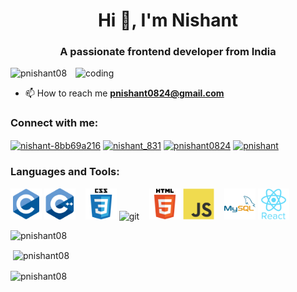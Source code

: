 <h1 align="center">Hi 👋, I'm Nishant</h1>
<h3 align="center">A passionate frontend developer from India</h3>

<img align ="right" alt="coding" width="400" src="https://user-images.githubusercontent.com/55389276/140866485-8fb1c876-9a8f-4d6a-98dc-08c4981eaf70.gif">

<p align="left"> <img src="https://komarev.com/ghpvc/?username=pnishant08&label=Profile%20views&color=0e75b6&style=flat" alt="pnishant08" /> </p>

- 📫 How to reach me **pnishant0824@gmail.com**

<h3 align="left">Connect with me:</h3>
<p align="left">
<a href="https://linkedin.com/in/nishant-8bb69a216" target="blank"><img align="center" src="https://raw.githubusercontent.com/rahuldkjain/github-profile-readme-generator/master/src/images/icons/Social/linked-in-alt.svg" alt="nishant-8bb69a216" height="40" width="50"/></a>
<a href="https://www.codechef.com/users/nishant_831" target="blank"><img align="center" src="https://cdn.jsdelivr.net/npm/simple-icons@3.1.0/icons/codechef.svg" alt="nishant_831" height="40" width="50" /></a>
<a href="https://www.hackerrank.com/pnishant0824" target="blank"><img align="center" src="https://raw.githubusercontent.com/rahuldkjain/github-profile-readme-generator/master/src/images/icons/Social/hackerrank.svg" alt="pnishant0824" height="40" width="50" /></a>
<a href="https://www.leetcode.com/pnishant" target="blank"><img align="center" src="https://raw.githubusercontent.com/rahuldkjain/github-profile-readme-generator/master/src/images/icons/Social/leet-code.svg" alt="pnishant" height="40" width="50" /></a>
</p>

<h3 align="left">Languages and Tools:</h3>
<p align="left">
<img src="https://raw.githubusercontent.com/devicons/devicon/master/icons/c/c-original.svg" alt="c" width="50" height="50"/> 
<img src="https://raw.githubusercontent.com/devicons/devicon/master/icons/cplusplus/cplusplus-original.svg" alt="cplusplus" width="50" height="50"/>  
  &nbsp;&nbsp;
<img src="https://raw.githubusercontent.com/devicons/devicon/master/icons/css3/css3-original-wordmark.svg" alt="css3" width="50" height="50"/> 
<img src="https://www.vectorlogo.zone/logos/git-scm/git-scm-icon.svg" alt="git" width="50" height="50"/> 
  &nbsp;&nbsp;
<img src="https://raw.githubusercontent.com/devicons/devicon/master/icons/html5/html5-original-wordmark.svg" alt="html5" width="50" height="50"/> 
<img src="https://raw.githubusercontent.com/devicons/devicon/master/icons/javascript/javascript-original.svg" alt="javascript" width="50" height="50"/>
  &nbsp;&nbsp;
<img src="https://raw.githubusercontent.com/devicons/devicon/master/icons/mysql/mysql-original-wordmark.svg" alt="mysql" width="50" height="50"/>
<img src="https://raw.githubusercontent.com/devicons/devicon/master/icons/react/react-original-wordmark.svg" alt="react" width="50" height="50"/>
</p>

<p><img  src="https://github-readme-stats.vercel.app/api/top-langs?username=pnishant08&show_icons=true&locale=en&layout=compact" alt="pnishant08" /></p>

<p>&nbsp;<img align="center" src="https://github-readme-stats.vercel.app/api?username=pnishant08&show_icons=true&locale=en" alt="pnishant08" /></p>

<p><img align="center" src="https://github-readme-streak-stats.herokuapp.com/?user=pnishant08&" alt="pnishant08" /></p>




